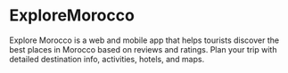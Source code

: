 # ExploreMorocco
Explore Morocco is a web and mobile app that helps tourists discover the best places in Morocco based on reviews and ratings. Plan your trip with detailed destination info, activities, hotels, and maps.
